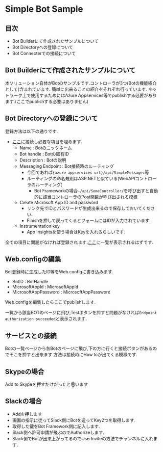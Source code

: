 ﻿# Simple Bot Sample

## 目次

- Bot Builderにて作成されたサンプルについて
- Bot Directoryへの登録について
- Bot Connecterでの接続について


## Bot Builderにて作成されたサンプルについて

本ソリューション自体がBotのサンプルです.コントローラが3つ(Botの機能紹介として)含まれています.
簡単に出来ることの紹介をそれぞれ行っています.
ネットワーク上で使用するためにはAzure Appservices等でpublishする必要があります.(ここでpublishする必要はありません)

## Bot Directoryへの登録について
登録方法は以下の通りです.

- [ここ](https://dev.botframework.com/bots/new)に接続し必要な項目を埋めます.
  - Name : Botのニックネーム
  - Bot handle : Botの固有ID
  - Description : Botの説明
  - Messaging Endpoint : Bot接続時のルーティング
    - 今回であれば`{azure appservices url}/api/SimpleMessages`等
    - ルーティングの命名規則はASP.NETと似ている(WebAPIコントローラのルーティング)
      - Bot Frameworkの場合`~/api/SomeController/`を呼び出すと自動的に該当コントローラのPost関数が呼び出される模様
  - Create Microsoft App ID and password
    - リンク先でIDとパスワードが生成出来るので保存しておいてください.
    - Finishを押して戻ってくるとフォームにはIDが入力されています.
  - Instrumentation key
    - App Insightsを使う場合はKeyを入れるらしいです.

全ての項目に問題がなければ登録されます.[ここ](https://dev.botframework.com/bots)に一覧が表示されるはずです.

## Web.configの編集
Bot登録時に生成したID等をWeb.configに書き込みます.
- BotID : BotHandle
- MicrosoftAppId : MicrosoftAppId
- MicrosoftAppPassword : MicrosoftAppPassword

Web.configを編集したらここでpublishします.

一覧から該当BOTのページに飛び,Testボタンを押すと問題がなければ`Endpoint authorization succeeded`と表示されます.


## サービスとの接続
Botの一覧ページから各Botのページに飛び,下の方に行くと接続ボタンがあるのでそこを押すと出来ます
方法は接続時にHow toが出てくる模様です.

## Skypeの場合
Add to Skypeを押すだけだったと思います


## Slackの場合
- Addを押します
- 画面の指示に従ってSlack側にBotを造ってKey2つを取得します.
- 取得した鍵をBot Framework側に記入します.
- Slack側へ許可申請が飛ぶのでAuthorizeします.
- Slack側でBotが出来上がってるのでUserInviteの方法でチャンネルに入れます.




 
